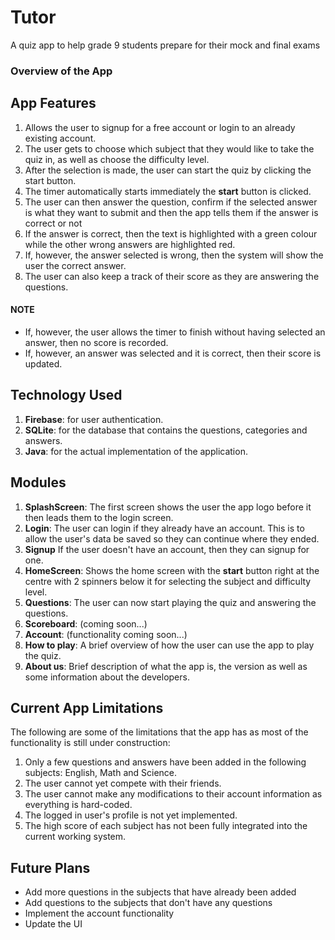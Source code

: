 # Tutor
A quiz app to help grade 9 students prepare for their mock and final exams

### Overview of the App

## App Features
1. Allows the user to signup for a free account or login to an already existing account.
2. The user gets to choose which subject that they would like to take the quiz in, as well as choose the difficulty level.
3. After the selection is made, the user can start the quiz by clicking the start button.
4. The timer automatically starts immediately the **start** button is clicked.
5. The user can then answer the question, confirm if the selected answer is what they want to submit and then the app tells them if the answer is correct or not
6. If the answer is correct, then the text is highlighted with a green colour while the other wrong answers are highlighted red.
7. If, however, the answer selected is wrong, then the system will show the user the correct answer.
8. The user can also keep a track of their score as they are answering the questions.


#### NOTE
- If, however, the user allows the timer to finish without having selected an answer, then no score is recorded.
- If, however, an answer was selected and it is correct, then their score is updated.


## Technology Used
1. **Firebase**: for user authentication.
2. **SQLite**: for the database that contains the questions, categories and answers.
3. **Java**: for the actual implementation of the application.


## Modules
1. **SplashScreen**: The first screen shows the user the app logo before it then leads them to the login screen.
2. **Login**: The user can login if they already have an account. This is to allow the user's data be saved so they can continue where they ended.
3. **Signup**
If the user doesn't have an account, then they can signup for one.
4. **HomeScreen**: Shows the home screen with the **start** button right at the centre with 2 spinners below it for selecting the subject and difficulty level.
5. **Questions**: The user can now start playing the quiz and answering the questions.
6. **Scoreboard**: (coming soon...)
7. **Account**: (functionality coming soon...)
8. **How to play**: A brief overview of how the user can use the app to play the quiz.
9. **About us**: Brief description of what the app is, the version as well as some information about the developers.


## Current App Limitations
The following are some of the limitations that the app has as most of the functionality is still under construction:
1. Only a few questions and answers have been added in the following subjects: English, Math and Science.
2. The user cannot yet compete with their friends.
3. The user cannot make any modifications to their account information as everything is hard-coded.
4. The logged in user's profile is not yet implemented.
5. The high score of each subject has not been fully integrated into the current working system.

## Future Plans
- Add more questions in the subjects that have already been added
- Add questions to the subjects that don't have any questions
- Implement the account functionality
- Update the UI
